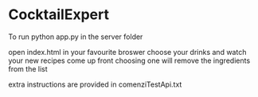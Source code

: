 # CocktailExpert

To run 
python app.py in the server folder

open index.html in your favourite broswer
choose your drinks and watch your new recipes come up front
choosing one will remove the ingredients from the list

extra instructions are provided in comenziTestApi.txt